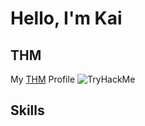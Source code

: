 # Hello, I'm Kai

## THM
<a> My <a href=https://tryhackme.com/p/Juxtapose>THM</a> Profile</a>
<img src="https://tryhackme-badges.s3.amazonaws.com/Juxtapose.png" alt="TryHackMe">

## Skills




<!--
**Juxtap0se/Juxtap0se** is a ✨ _special_ ✨ repository because its `README.md` (this file) appears on your GitHub profile.

Here are some ideas to get you started:

- 🔭 I’m currently working on ...
- 🌱 I’m currently learning ...
- 👯 I’m looking to collaborate on ...
- 🤔 I’m looking for help with ...
- 💬 Ask me about ...
- 📫 How to reach me: ...
- 😄 Pronouns: ...
- ⚡ Fun fact: ...
-->
